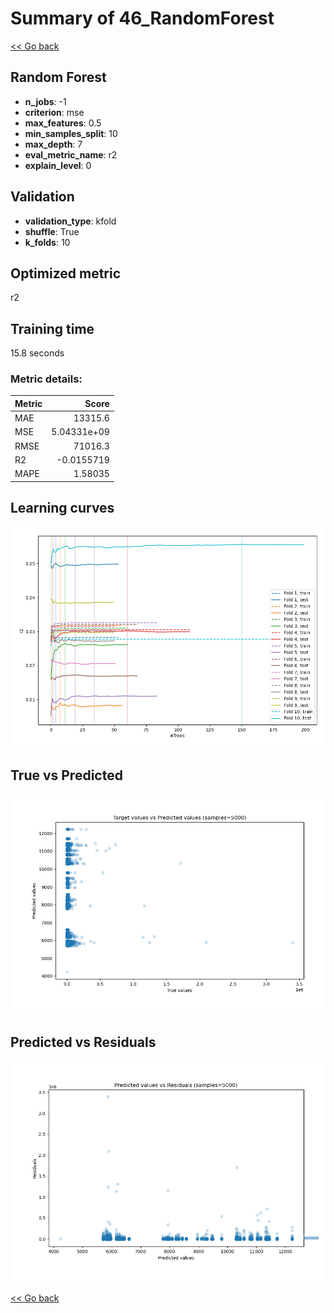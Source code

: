 # Summary of 46_RandomForest

[<< Go back](../README.md)


## Random Forest
- **n_jobs**: -1
- **criterion**: mse
- **max_features**: 0.5
- **min_samples_split**: 10
- **max_depth**: 7
- **eval_metric_name**: r2
- **explain_level**: 0

## Validation
 - **validation_type**: kfold
 - **shuffle**: True
 - **k_folds**: 10

## Optimized metric
r2

## Training time

15.8 seconds

### Metric details:
| Metric   |           Score |
|:---------|----------------:|
| MAE      | 13315.6         |
| MSE      |     5.04331e+09 |
| RMSE     | 71016.3         |
| R2       |    -0.0155719   |
| MAPE     |     1.58035     |



## Learning curves
![Learning curves](learning_curves.png)
## True vs Predicted

![True vs Predicted](true_vs_predicted.png)


## Predicted vs Residuals

![Predicted vs Residuals](predicted_vs_residuals.png)



[<< Go back](../README.md)
